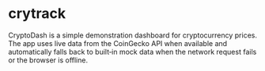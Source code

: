 # crytrack

CryptoDash is a simple demonstration dashboard for cryptocurrency prices.
The app uses live data from the CoinGecko API when available and
automatically falls back to built‑in mock data when the network request
fails or the browser is offline.
